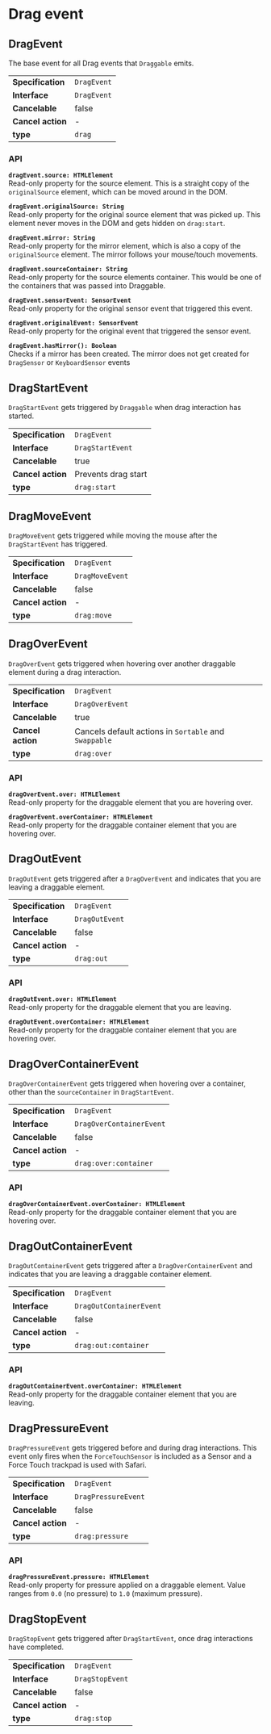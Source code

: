 # Drag event

## DragEvent

The base event for all Drag events that `Draggable` emits.

| | |
| --------------------- | ---------------------------------------------------------- |
| **Specification**     | `DragEvent`                                                |
| **Interface**         | `DragEvent`                                                |
| **Cancelable**        | false                                                      |
| **Cancel action**     | -                                                          |
| **type**              | `drag`                                                     |

### API

**`dragEvent.source: HTMLElement`**  
Read-only property for the source element. This is a straight copy of the `originalSource`
element, which can be moved around in the DOM.

**`dragEvent.originalSource: String`**  
Read-only property for the original source element that was picked up. This element never
moves in the DOM and gets hidden on `drag:start`.

**`dragEvent.mirror: String`**  
Read-only property for the mirror element, which is also a copy of the `originalSource` element.
The mirror follows your mouse/touch movements.

**`dragEvent.sourceContainer: String`**  
Read-only property for the source elements container. This would be one of the containers that
was passed into Draggable.

**`dragEvent.sensorEvent: SensorEvent`**  
Read-only property for the original sensor event that triggered this event.

**`dragEvent.originalEvent: SensorEvent`**  
Read-only property for the original event  that triggered the sensor event.

**`dragEvent.hasMirror(): Boolean`**  
Checks if a mirror has been created. The mirror does not get created for `DragSensor` or
`KeyboardSensor` events

## DragStartEvent

`DragStartEvent` gets triggered by `Draggable` when drag interaction has started.

| | |
| --------------------- | ---------------------------------------------------------- |
| **Specification**     | `DragEvent`                                                |
| **Interface**         | `DragStartEvent`                                           |
| **Cancelable**        | true                                                       |
| **Cancel action**     | Prevents drag start                                        |
| **type**              | `drag:start`                                               |

## DragMoveEvent

`DragMoveEvent` gets triggered while moving the mouse after the `DragStartEvent` has triggered.

| | |
| --------------------- | ---------------------------------------------------------- |
| **Specification**     | `DragEvent`                                                |
| **Interface**         | `DragMoveEvent`                                            |
| **Cancelable**        | false                                                      |
| **Cancel action**     | -                                                          |
| **type**              | `drag:move`                                                |

## DragOverEvent

`DragOverEvent` gets triggered when hovering over another draggable element during a drag
interaction.

| | |
| --------------------- | ---------------------------------------------------------- |
| **Specification**     | `DragEvent`                                                |
| **Interface**         | `DragOverEvent`                                            |
| **Cancelable**        | true                                                       |
| **Cancel action**     | Cancels default actions in `Sortable` and `Swappable`      |
| **type**              | `drag:over`                                                |

### API

**`dragOverEvent.over: HTMLElement`**  
Read-only property for the draggable element that you are hovering over.

**`dragOverEvent.overContainer: HTMLElement`**  
Read-only property for the draggable container element that you are hovering over.

## DragOutEvent

`DragOutEvent` gets triggered after a `DragOverEvent` and indicates that you are leaving
a draggable element.

| | |
| --------------------- | ---------------------------------------------------------- |
| **Specification**     | `DragEvent`                                                |
| **Interface**         | `DragOutEvent`                                             |
| **Cancelable**        | false                                                      |
| **Cancel action**     | -                                                          |
| **type**              | `drag:out`                                                 |

### API

**`dragOutEvent.over: HTMLElement`**  
Read-only property for the draggable element that you are leaving.

**`dragOutEvent.overContainer: HTMLElement`**  
Read-only property for the draggable container element that you are hovering over.

## DragOverContainerEvent

`DragOverContainerEvent` gets triggered when hovering over a container, other than the `sourceContainer` in `DragStartEvent`.

| | |
| --------------------- | ---------------------------------------------------------- |
| **Specification**     | `DragEvent`                                                |
| **Interface**         | `DragOverContainerEvent`                                   |
| **Cancelable**        | false                                                      |
| **Cancel action**     | -                                                          |
| **type**              | `drag:over:container`                                      |

### API

**`dragOverContainerEvent.overContainer: HTMLElement`**  
Read-only property for the draggable container element that you are hovering over.

## DragOutContainerEvent

`DragOutContainerEvent` gets triggered after a `DragOverContainerEvent` and indicates that
you are leaving a draggable container element.

| | |
| --------------------- | ---------------------------------------------------------- |
| **Specification**     | `DragEvent`                                                |
| **Interface**         | `DragOutContainerEvent`                                    |
| **Cancelable**        | false                                                      |
| **Cancel action**     | -                                                          |
| **type**              | `drag:out:container`                                       |

### API

**`dragOutContainerEvent.overContainer: HTMLElement`**  
Read-only property for the draggable container element that you are leaving.

## DragPressureEvent

`DragPressureEvent` gets triggered before and during drag interactions. This event
only fires when the `ForceTouchSensor` is included as a Sensor and a Force Touch trackpad
is used with Safari.

| | |
| --------------------- | ---------------------------------------------------------- |
| **Specification**     | `DragEvent`                                                |
| **Interface**         | `DragPressureEvent`                                        |
| **Cancelable**        | false                                                      |
| **Cancel action**     | -                                                          |
| **type**              | `drag:pressure`                                            |

### API

**`dragPressureEvent.pressure: HTMLElement`**  
Read-only property for pressure applied on a draggable element. Value ranges from `0.0` (no pressure) to `1.0` (maximum pressure).

## DragStopEvent

`DragStopEvent` gets triggered after `DragStartEvent`, once drag interactions have completed.

| | |
| --------------------- | ---------------------------------------------------------- |
| **Specification**     | `DragEvent`                                                |
| **Interface**         | `DragStopEvent`                                            |
| **Cancelable**        | false                                                      |
| **Cancel action**     | -                                                          |
| **type**              | `drag:stop`                                                |
